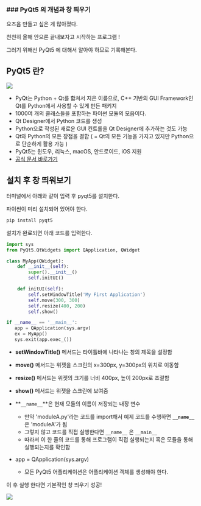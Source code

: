 ### ### PyQt5 의 개념과 창 띄우기

요즈음 만들고 싶은 게 많아졌다.

천천히 올해 안으론 끝내보자고 시작하는 프로그램 !

그러기 위해선 PyQt5 에 대해서 알아야 하므로 기록해본다.

## PyQt5 란?

![](https://wikidocs.net/images/page/21849/0_pyqt_logo.png)

- PyQt는 Python + Qt를 합쳐서 지은 이름으로, C++ 기반의 GUI Framework인 Qt를 Python에서 사용할 수 있게 만든 패키지
- 1000여 개의 클래스들을 포함하는 파이썬 모듈의 모음이다.
- Qt Designer에서 Python 코드를 생성
- Python으로 작성된 새로운 GUI 컨트롤을 Qt Designer에 추가하는 것도 가능
- Qt와 Python의 모든 장점을 결합 ( = Qt의 모든 기능을 가지고 있지만 Python으로 단순하게 활용 가능 )
- PyQt5는 윈도우, 리눅스, macOS, 안드로이드, iOS 지원
- [공식 문서 바로가기](https://www.riverbankcomputing.com/software/pyqt/intro)



## 설치 후 창 띄워보기

터미널에서 아래와 같이 입력 후 pyqt5를 설치한다.

파이썬이 미리 설치되어 있어야 한다.

``` python
pip install pyqt5
```



설치가 완료되면 아래 코드를 입력한다.

``` python
import sys
from PyQt5.QtWidgets import QApplication, QWidget

class MyApp(QWidget):
    def __init__(self):
        super().__init__()
        self.initUI()

    def initUI(self):
        self.setWindowTitle('My First Application')
        self.move(300, 300)
        self.resize(400, 200)
        self.show()

if __name__ == '__main__':
   app = QApplication(sys.argv)
   ex = MyApp()
   sys.exit(app.exec_())
```

- **setWindowTitle()** 메서드는 타이틀바에 나타나는 창의 제목을 설정함
- **move()** 메서드는 위젯을 스크린의 x=300px, y=300px의 위치로 이동함
- **resize()** 메서드는 위젯의 크기를 너비 400px, 높이 200px로 조절함
- **show()** 메서드는 위젯을 스크린에 보여줌

- **`__name__`**은 현재 모듈의 이름이 저장되는 내장 변수
  - 만약 'moduleA.py'라는 코드를 import해서 예제 코드를 수행하면 **`__name__`** 은 'moduleA'가 됨
  - 그렇지 않고 코드를 직접 실행한다면 `__name__` 은 `__main__` 
  - 따라서 이 한 줄의 코드를 통해 프로그램이 직접 실행되는지 혹은 모듈을 통해 실행되는지를 확인함

- app = QApplication(sys.argv)
  - 모든 PyQt5 어플리케이션은 어플리케이션 객체를 생성해야 한다.



이 후 실행 한다면 기본적인 창 띄우기 성공!

![](https://wikidocs.net/images/page/21920/2_1_opening.png)
